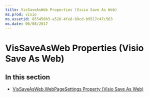 ```yaml
---
title: VisSaveAsWeb Properties (Visio Save As Web)
ms.prod: visio
ms.assetid: 855450b3-a520-4fe8-b9cd-b9517c47c563
ms.date: 06/08/2017
---
```



# VisSaveAsWeb Properties (Visio Save As Web)

## In this section


-  [VisSaveAsWeb.WebPageSettings Property (Visio Save As Web)](vissaveasweb-webpagesettings-property-visio-save-as-web.md)
    

